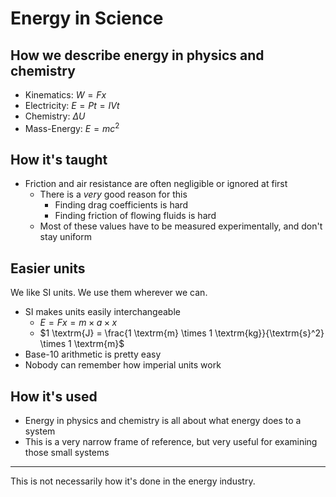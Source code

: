 # Energy in Science

## How we describe energy in physics and chemistry

* Kinematics: $W = Fx$
* Electricity: $E = Pt = IVt$
* Chemistry: $\Delta U$
* Mass-Energy: $E = mc^2$

## How it's taught

* Friction and air resistance are often negligible or ignored at first
  * There is a *very* good reason for this
    * Finding drag coefficients is hard
    * Finding friction of flowing fluids is hard
  * Most of these values have to be measured experimentally, and don't stay uniform

## Easier units

We like SI units. We use them wherever we can.

* SI makes units easily interchangeable
  * $E = Fx = m \times a \times x$
  * $1 \textrm{J} = \frac{1 \textrm{m} \times 1 \textrm{kg}}{\textrm{s}^2} \times 1 \textrm{m}$
* Base-10 arithmetic is pretty easy
* Nobody can remember how imperial units work

## How it's used

* Energy in physics and chemistry is all about what energy does to a system
* This is a very narrow frame of reference, but very useful for examining those
  small systems

----

This is not necessarily how it's done in the energy industry.

